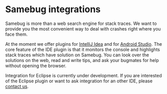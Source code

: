 # Samebug integrations

Samebug is more than a web search engine for stack traces.
We want to provide you the most convenient way to deal with crashes right where you face them.

At the moment we offer plugins for [IntelliJ Idea](/guide/integration/intellij-idea/install)
and for [Android Studio](/guide/integration/android-studio/install).
The core feature of the IDE plugin is that it monitors the console and highlights stack traces
which have solution on Samebug. You can look over the solutions on the web, read and write tips,
and ask your bugmates for help without opening the browser.

Integration for Eclipse is currently under development. If you are interested of the Eclipse
plugin or want to ask integration for an other IDE, please [contact us](mailto:hello@samebug.io).
